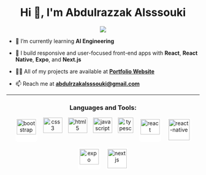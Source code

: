 <h1 align="center">Hi 👋, I'm Abdulrazzak Alsssouki</h1>

<p align="center">
  <a href="https://github.com/DenverCoder1/readme-typing-svg">
    <img src="https://readme-typing-svg.herokuapp.com?lines=Creative+Frontend+Developer;React+%7C+React+Native+%7C+Expo+%7C+Next.js;HTML+%7C+CSS+%7C+JavaScript+%7C+TypeScript;Always+learning+and+building+real+projects&center=true&width=500&height=50">
  </a>
</p>

- 🌱 I’m currently learning **AI Engineering**

- 💼 I build responsive and user-focused front-end apps with **React**, **React Native**, **Expo**, and **Next.js**

- 👨‍💻 All of my projects are available at [**Portfolio Website**](https://abdulrazzakalsssouki.vercel.app)

- 📫 Reach me at **abdulrzakalsssouki@gmail.com**

---

<h3 align="center">Languages and Tools:</h3>
<p align="center" style="display: flex; justify-content: center; gap: 15px; flex-wrap: wrap;">

  <!-- Bootstrap (white container for contrast) -->
  <a href="https://getbootstrap.com" target="_blank" rel="noreferrer" style="background:#fff; padding:4px; border-radius:6px;">
    <img src="https://cdn.worldvectorlogo.com/logos/bootstrap-5-1.svg" alt="bootstrap" width="50" height="40"/>
  </a>

  <!-- CSS3 -->
  <a href="https://www.w3schools.com/css/" target="_blank" rel="noreferrer">
    <img src="https://cdn.worldvectorlogo.com/logos/css-3.svg" alt="css3" width="50" height="40"/>
  </a>

  <!-- HTML5 -->
  <a href="https://www.w3.org/html/" target="_blank" rel="noreferrer">
    <img src="https://cdn.worldvectorlogo.com/logos/html-1.svg" alt="html5" width="50" height="40"/>
  </a>

  <!-- JavaScript -->
  <a href="https://developer.mozilla.org/en-US/docs/Web/JavaScript" target="_blank" rel="noreferrer">
    <img src="https://cdn.worldvectorlogo.com/logos/javascript-1.svg" alt="javascript" width="50" height="40"/>
  </a>

  <!-- TypeScript -->
  <a href="https://www.typescriptlang.org/" target="_blank" rel="noreferrer">
    <img src="https://cdn.worldvectorlogo.com/logos/typescript.svg" alt="typescript" width="40" height "40"/>
  </a>

  <!-- React (white container) -->
  <a href="https://reactjs.org/" target="_blank" rel="noreferrer" style="background:#fff; padding:4px; border-radius:6px;">
    <img src="https://cdn.worldvectorlogo.com/logos/react-2.svg" alt="react" width="50" height="40"/>
  </a>

  <!-- React Native (white container) -->
  <a href="https://reactnative.dev/" target="_blank" rel="noreferrer" style="background:#fff; padding:4px; border-radius:6px;">
    <img src="https://cdn.worldvectorlogo.com/logos/react-native-1.svg" alt="react-native" width="55" height="55"/>
  </a>

  <!-- Expo (white container, using a white-version or PNG) -->
  <a href="https://expo.dev/" target="_blank" rel="noreferrer" style="background:#fff; padding:4px; border-radius:6px;">
    <img src="https://cdn.worldvectorlogo.com/logos/expo-go-app.svg" alt="expo" width="50" height="40"/>
  </a>

  <!-- Next.js (white container) -->
  <a href="https://nextjs.org/" target="_blank" rel="noreferrer" style="background:#fff; padding:4px; border-radius:6px;">
    <img src="https://cdn.worldvectorlogo.com/logos/nextjs-13.svg" alt="nextjs" width="50" height="50"/>
  </a>

</p>



